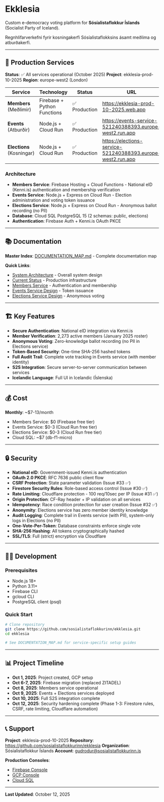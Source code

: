 # Ekklesia

Custom e-democracy voting platform for **Sósíalistaflokkur Íslands** (Socialist Party of Iceland).

Regnhlífarverkefni fyrir kosningakerfi Sósíalistaflokksins ásamt meðlima og atburðakerfi.

---

## 🚀 Production Services

**Status**: ✅ All services operational (October 2025)
**Project**: ekklesia-prod-10-2025
**Region**: europe-west2 (London)

| Service | Technology | Status | URL |
|---------|-----------|--------|-----|
| **Members** (Meðlimir) | Firebase + Python Functions | ✅ Production | https://ekklesia-prod-10-2025.web.app |
| **Events** (Atburðir) | Node.js + Cloud Run | ✅ Production | https://events-service-521240388393.europe-west2.run.app |
| **Elections** (Kosningar) | Node.js + Cloud Run | ✅ Production | https://elections-service-521240388393.europe-west2.run.app |

### Architecture

- **Members Service**: Firebase Hosting + Cloud Functions - National eID (Kenni.is) authentication and membership verification
- **Events Service**: Node.js + Express on Cloud Run - Election administration and voting token issuance
- **Elections Service**: Node.js + Express on Cloud Run - Anonymous ballot recording (no PII)
- **Database**: Cloud SQL PostgreSQL 15 (2 schemas: public, elections)
- **Authentication**: Firebase Auth + Kenni.is OAuth PKCE

---

## 📚 Documentation

**Master Index**: [DOCUMENTATION_MAP.md](DOCUMENTATION_MAP.md) - Complete documentation map

**Quick Links**:
- [System Architecture](docs/SYSTEM_ARCHITECTURE_OVERVIEW.md) - Overall system design
- [Current Status](docs/status/CURRENT_PRODUCTION_STATUS.md) - Production infrastructure
- [Members Service](members/README.md) - Authentication and membership
- [Events Service Design](docs/design/EVENTS_SERVICE_MVP.md) - Token issuance
- [Elections Service Design](docs/design/ELECTIONS_SERVICE_MVP.md) - Anonymous voting

---

## 🏗️ Key Features

- **Secure Authentication**: National eID integration via Kenni.is
- **Member Verification**: 2,273 active members (January 2025 roster)
- **Anonymous Voting**: Zero-knowledge ballot recording (no PII in Elections service)
- **Token-Based Security**: One-time SHA-256 hashed tokens
- **Full Audit Trail**: Complete vote tracking in Events service (with member identity)
- **S2S Integration**: Secure server-to-server communication between services
- **Icelandic Language**: Full UI in Icelandic (Íslenska)

---

## 💰 Cost

**Monthly**: ~$7-13/month
- Members Service: $0 (Firebase free tier)
- Events Service: $0-3 (Cloud Run free tier)
- Elections Service: $0-3 (Cloud Run free tier)
- Cloud SQL: ~$7 (db-f1-micro)

---

## 🔒 Security

- **National eID**: Government-issued Kenni.is authentication
- **OAuth 2.0 PKCE**: RFC 7636 public client flow
- **CSRF Protection**: State parameter validation (Issue #33 ✅)
- **Firestore Security Rules**: Role-based access control (Issue #30 ✅)
- **Rate Limiting**: Cloudflare protection - 100 req/10sec per IP (Issue #31 ✅)
- **Origin Protection**: CF-Ray header + IP validation on all services
- **Idempotency**: Race condition protection for user creation (Issue #32 ✅)
- **Anonymity**: Elections service has zero member identity knowledge
- **Audit Logging**: Complete trail in Events service (with PII), system-only logs in Elections (no PII)
- **One-Vote-Per-Token**: Database constraints enforce single vote
- **SHA-256 Hashing**: All tokens cryptographically hashed
- **SSL/TLS**: Full (strict) encryption via Cloudflare

---

## 🧑‍💻 Development

### Prerequisites
- Node.js 18+
- Python 3.11+
- Firebase CLI
- gcloud CLI
- PostgreSQL client (psql)

### Quick Start

```bash
# Clone repository
git clone https://github.com/sosialistaflokkurinn/ekklesia.git
cd ekklesia

# See DOCUMENTATION_MAP.md for service-specific setup guides
```

---

## 📊 Project Timeline

- **Oct 1, 2025**: Project created, GCP setup
- **Oct 6-7, 2025**: Firebase migration (replaced ZITADEL)
- **Oct 8, 2025**: Members service operational
- **Oct 9, 2025**: Events + Elections services deployed
- **Oct 10, 2025**: Full S2S integration complete
- **Oct 12, 2025**: Security hardening complete (Phase 1-3: Firestore rules, CSRF, rate limiting, Cloudflare automation)

---

## 📞 Support

**Project**: ekklesia-prod-10-2025
**Repository**: https://github.com/sosialistaflokkurinn/ekklesia
**Organization**: Sósíalistaflokkur Íslands
**Account**: gudrodur@sosialistaflokkurinn.is

**Production Consoles**:
- [Firebase Console](https://console.firebase.google.com/project/ekklesia-prod-10-2025)
- [GCP Console](https://console.cloud.google.com/run?project=ekklesia-prod-10-2025)
- [Cloud SQL](https://console.cloud.google.com/sql/instances?project=ekklesia-prod-10-2025)

---

**Last Updated**: October 12, 2025
